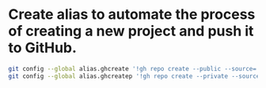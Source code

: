 # Create alias to automate the process of creating a new project and push it to GitHub.

```bash
git config --global alias.ghcreate '!gh repo create --public --source=. --push'
git config --global alias.ghcreatep '!gh repo create --private --source=. --push'
```
